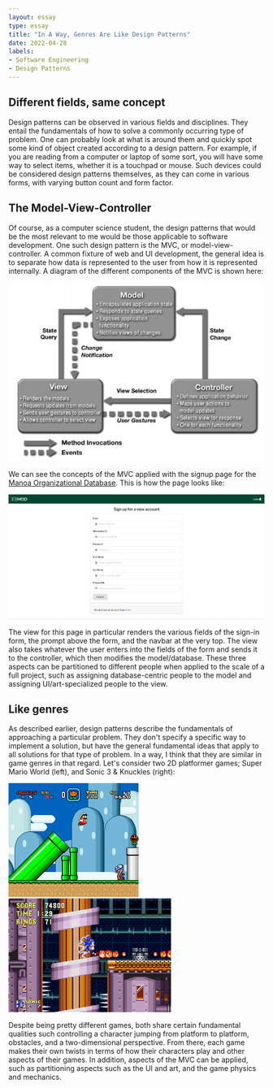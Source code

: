 ```yaml
---
layout: essay
type: essay
title: "In A Way, Genres Are Like Design Patterns"
date: 2022-04-28
labels:
- Software Engineering
- Design Patterns
---
```


## Different fields, same concept

Design patterns can be observed in various fields and disciplines. They entail the fundamentals of how to solve a commonly occurring type of problem. One can probably look at what is around them and quickly spot some kind of object created according to a design pattern. For example, if you are reading from a computer or laptop of some sort, you will have some way to select items, whether it is a touchpad or mouse. Such devices could be considered design patterns themselves, as they can come in various forms, with varying button count and form factor. 

## The Model-View-Controller

Of course, as a computer science student, the design patterns that would be the most relevant to me would be those applicable to software development. One such design pattern is the MVC, or model-view-controller. A common fixture of web and UI development, the general idea is to separate how data is represented to the user from how it is represented internally. A diagram of the different components of the MVC is shown here:

<img class="ui large right rounded image" src="../img/oracle-mvc-implementation.jpeg">

We can see the concepts of the MVC applied with the signup page for the [Manoa Organizational Database](https://manoa-organization-database.github.io/). This is how the page looks like:

<img class="ui massive right rounded image" src="../img/sign-up-page.png">

The view for this page in particular renders the various fields of the sign-in form, the prompt above the form, and the navbar at the very top. The view also takes whatever the user enters into the fields of the form and sends it to the controller, which then modifies the model/database. These three aspects can be partitioned to different people when applied to the scale of a full project, such as assigning database-centric people to the model and assigning UI/art-specialized people to the view.

## Like genres

As described earlier, design patterns describe the fundamentals of approaching a particular problem. They don't specify a specific way to implement a solution, but have the general fundamental ideas that apply to all solutions for that type of problem. In a way, I think that they are similar in game genres in that regard. Let's consider two 2D platformer games; Super Mario World (left), and Sonic 3 & Knuckles (right):

<div class="ui medium center aligned img">
  <img class="ui image" src="../img/SMW-screencap.png">
  <img class="ui image" src="../img/Flyingbattery.png">
</div>

Despite being pretty different games, both share certain fundamental qualities such controlling a character jumping from platform to platform, obstacles, and a two-dimensional perspective. From there, each game makes their own twists in terms of how their characters play and other aspects of their games. In addition, aspects of the MVC can be applied, such as partitioning aspects such as the UI and art, and the game physics and mechanics.



